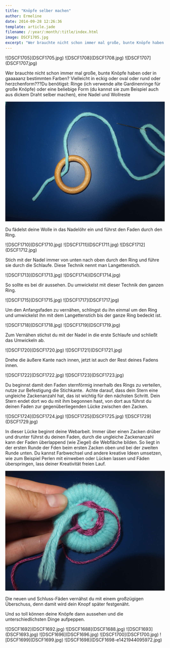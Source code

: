 ```yaml
---
title: "Knöpfe selber machen"
author: Ermeline
date: 2014-09-28 12:26:36
template: article.jade
filename: /:year/:month/:title/index.html
image: DSCF1705.jpg
excerpt: "Wer brauchte nicht schon immer mal große, bunte Knöpfe haben oder in gaaaaanz bestimmten Farben? Vielleicht in eckig oder oval oder rund oder herzchenform???"
---
```


<div class="slideshow_landscape">
![DSCF1705](DSCF1705.jpg)
![DSCF1708](DSCF1708.jpg)
![DSCF1707](DSCF1707.jpg)
</div>

Wer brauchte nicht schon immer mal große, bunte Knöpfe haben oder in
gaaaaanz bestimmten Farben? Vielleicht in eckig oder oval oder rund oder
herzchenform???Du benötigst: Ringe (ich verwende alte Gardinenringe für
große Knöpfe) oder eine beliebige Form (du kannst sie zum Beispiel auch
aus dickem Draht selber machen), eine Nadel und Wollreste

![DSCF1709](DSCF1709.jpg)

Du fädelst deine Wolle in das Nadelöhr ein und führst den Faden durch
den Ring.

<div class="slideshow_landscape">
![DSCF1710](DSCF1710.jpg)
![DSCF1711](DSCF1711.jpg)
![DSCF1712](DSCF1712.jpg)
</div>

Stich mit der Nadel immer von unten nach oben durch den Ring und führe
sie durch die Schlaufe. Diese Technik nennt man Langettenstich.

<div class="slideshow_landscape">
![DSCF1713](DSCF1713.jpg)
![DSCF1714](DSCF1714.jpg)
</div>

So sollte es bei dir aussehen. Du umwickelst mit dieser Technik den
ganzen Ring.

<div class="slideshow_landscape">
![DSCF1715](DSCF1715.jpg)
![DSCF1717](DSCF1717.jpg)
</div>

Um den Anfangsfaden zu vernähen, schlingst du ihn einmal um den Ring und
umwickelst ihn mit dem Langettenstich bis der ganze Ring bedeckt ist.

<div class="slideshow_landscape">
![DSCF1718](DSCF1718.jpg)
![DSCF1719](DSCF1719.jpg)
</div>

Zum Vernähen stichst du mit der Nadel in die erste Schlaufe und schließt
das Umwickeln ab.

<div class="slideshow_landscape">
![DSCF1720](DSCF1720.jpg)
![DSCF1721](DSCF1721.jpg)
</div>

Drehe die äußere Kante nach innen, jetzt ist auch der Rest deines Fadens
innen.

<div class="slideshow_landscape">
![DSCF1722](DSCF1722.jpg)
![DSCF1723](DSCF1723.jpg)
</div>

Du beginnst damit den Faden sternförmig innerhalb des Rings zu
verteilen, nutze zur Befestigung die Stichkante.  Achte darauf, dass
dein Stern eine ungleiche Zackenanzahl hat, das ist wichtig für den
nächsten Schritt. Dein Stern endet dort wo du mit ihm begonnen hast, von
dort aus führst du deinen Faden zur gegenüberliegenden Lücke zwischen
den Zacken.

<div class="slideshow_landscape">
![DSCF1724](DSCF1724.jpg)
![DSCF1725](DSCF1725.jpg)
![DSCF1729](DSCF1729.jpg)
</div>

In dieser Lücke beginnt deine Webarbeit. Immer über einen Zacken drüber
und drunter führst du deinen Faden, durch die ungleiche Zackenanzahl
kann der Faden überlappend (wie Ziegel) die Webfläche bilden. So liegt
in der ersten Runde der Fden beim ersten Zacken oben und bei der zweiten
Runde unten. Du kannst Farbwechsel und andere kreative Ideen umsetzen,
wie zum Beispiel Perlen mit einweben oder Lücken lassen und Fäden
überspringen, lass deiner Kreativität freien Lauf.

![DSCF1730](DSCF1730.jpg)

Die neuen und Schluss-Fäden vernähst du mit einem großzügigen
Überschuss, denn damit wird dein Knopf später festgenäht.

Und so toll können deine Knöpfe dann aussehen und die
unterschiedlichsten Dinge aufpeppen.

<div class="slideshow_landscape">
![DSCF1692](DSCF1692.jpg)
![DSCF1688](DSCF1688.jpg)
![DSCF1693](DSCF1693.jpg)
![DSCF1696](DSCF1696.jpg)
![DSCF1700](DSCF1700.jpg)
![DSCF1699](DSCF1699.jpg)
![DSCF1698](DSCF1698-e1421944095972.jpg)
</div>
